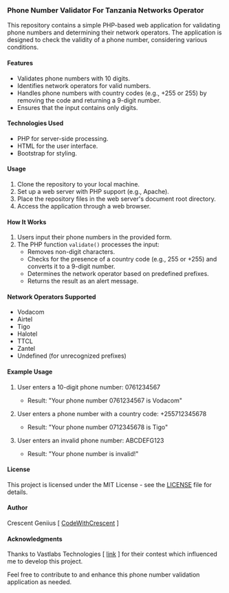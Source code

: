 ### Phone Number Validator For Tanzania Networks Operator

This repository contains a simple PHP-based web application for validating phone numbers and determining their network operators. The application is designed to check the validity of a phone number, considering various conditions.

#### Features
- Validates phone numbers with 10 digits.
- Identifies network operators for valid numbers.
- Handles phone numbers with country codes (e.g., +255 or 255) by removing the code and returning a 9-digit number.
- Ensures that the input contains only digits.

#### Technologies Used
- PHP for server-side processing.
- HTML for the user interface.
- Bootstrap for styling.

#### Usage
1. Clone the repository to your local machine.
2. Set up a web server with PHP support (e.g., Apache).
3. Place the repository files in the web server's document root directory.
4. Access the application through a web browser.

#### How It Works
1. Users input their phone numbers in the provided form.
2. The PHP function `validate()` processes the input:
   - Removes non-digit characters.
   - Checks for the presence of a country code (e.g., 255 or +255) and converts it to a 9-digit number.
   - Determines the network operator based on predefined prefixes.
   - Returns the result as an alert message.

#### Network Operators Supported
- Vodacom
- Airtel
- Tigo
- Halotel
- TTCL
- Zantel
- Undefined (for unrecognized prefixes)

#### Example Usage
1. User enters a 10-digit phone number: 0761234567
   - Result: "Your phone number 0761234567 is Vodacom"

2. User enters a phone number with a country code: +255712345678
   - Result: "Your phone number 0712345678 is Tigo"

3. User enters an invalid phone number: ABCDEFG123
   - Result: "Your phone number is invalid!"

#### License
This project is licensed under the MIT License - see the [LICENSE](LICENSE) file for details.

#### Author
Crescent Geniius [ <a href="https://github.com/CodeWithCrescent">CodeWithCrescent</a> ]

#### Acknowledgments
Thanks to Vastlabs Technologies [ <a href="https://www.vastlabs.co.tz">link</a> ] for their contest which influenced me to develop this project.

Feel free to contribute to and enhance this phone number validation application as needed.
